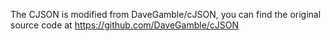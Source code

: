
The CJSON is modified from DaveGamble/cJSON, you can find the original source code at https://github.com/DaveGamble/cJSON